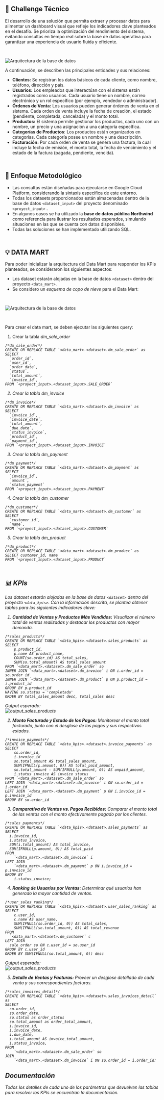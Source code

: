## 🙌 Challenge Técnico
El desarrollo de una solución que permita extraer y procesar datos para alimentar un dashboard visual que refleje los indicadores clave planteados en el desafío. Se prioriza la optimización del rendimiento del sistema, evitando consultas en tiempo real sobre la base de datos operativa para garantizar una experiencia de usuario fluida y eficiente.

<br>

![Arquitectura de la base de datos](/images/arquitectura_bbdd.JPG)

A continuación, se describen las principales entidades y sus relaciones:

- **Clientes:** Se registran los datos básicos de cada cliente, como nombre, teléfono, dirección y país.
- **Usuarios:** Los empleados que interactúan con el sistema están registrados como usuarios. Cada usuario tiene un nombre, correo electrónico y un rol específico (por ejemplo, vendedor o administrador).
- **Órdenes de Venta:** Los usuarios pueden generar órdenes de venta en el sistema. Cada orden de venta incluye la fecha de creación, el estado (pendiente, completada, cancelada) y el monto total.
- **Productos:** El sistema permite gestionar los productos, cada uno con un nombre, un precio y una asignación a una categoría específica.
- **Categorías de Productos:** Los productos están organizados en categorías. Cada categoría posee un nombre y una descripción.
- **Facturación:** Por cada orden de venta se genera una factura, la cual incluye la fecha de emisión, el monto total, la fecha de vencimiento y el estado de la factura (pagada, pendiente, vencida).


## <br>🔧 Enfoque Metodológico 
- Las consultas están diseñadas para ejecutarse en Google Cloud Platform, considerando la sintaxis específica de este entorno.
- Todas los datasets proporcionados están almacenadas dentro de la base de datos `<dataset_input>` del proyecto denominado `<proyect_input>` .
- En algunos casos se ha utilizado la **base de datos pública Northwind** como referencia para ilustrar los resultados esperados, simulando situaciones en las que se cuenta con datos disponibles.
- Todas las soluciones se han implementado utilizando SQL.

## <br>💡 DATA MART 
Para poder inicializar la arquitectura del Data Mart para responder los KPIs planteados, se consideraron los siguientes aspectos:
- Los dataset estarán alojadas en la base de datos `<dataset>` dentro del proyecto `<data_mart>`.
- Se considero un _esquema de copo de nieve_ para el Data Mart:

<br>

![Arquitectura de la base de datos](/images/data_mart_diagram.JPG)

<br>

Para crear el data mart, se deben ejecutar las siguientes query:

1) Crear la tabla <em>dm_sale_order<em>
```
/*dm_sale_order*/
CREATE OR REPLACE TABLE `<data_mart>.<dataset>.dm_sale_order` as
SELECT
  `order_id`,
  `user_id`,
  `order_date`,
  `status`,
  `total_amount`,
  `invoice_id`,
FROM `<proyect_input>.<dataset_input>.SALE_ORDER`
```

2) Crear la tabla <em>dm_invoice<em>
```
/*dm_invoice*/
CREATE OR REPLACE TABLE `<data_mart>.<dataset>.dm_invoice` as
SELECT
  `invoice_id`,
  `invoice_date`,
  `total_amount`,
  `due_date`,
  `status_invoice`,
  `product_id`,
  `payment_id`,
FROM `<proyect_input>.<dataset_input>.INVOICE`
```

3) Crear la tabla <em>dm_payment<em>
```
/*dm_payment*/
CREATE OR REPLACE TABLE `<data_mart>.<dataset>.dm_payment` as
SELECT
  `invoice_id`,
  `amount`,
  `status_payment`
FROM `<proyect_input>.<dataset_input>.PAYMENT`
```

4) Crear la tabla <em>dm_customer<em>
```
/*dm_customer*/
CREATE OR REPLACE TABLE `<data_mart>.<dataset>.dm_customer` as
SELECT
  `customer_id`,
  `name`,
FROM `<proyect_input>.<dataset_input>.CUSTOMER`
```

5) Crear la tabla <em>dm_product<em>
```
/*dm_product*/
CREATE OR REPLACE TABLE `<data_mart>.<dataset>.dm_product` as
SELECT customer_id, name
FROM `<proyect_input>.<dataset_input>.PRODUCT`
```

## <br>📊 KPIs 
Los dataset estarán alojadas en la base de datos `<dataset>` dentro del proyecto `<data_kpis>`. Con la información descrita, se plantea obtener tablas para los siguientes indicadores clave:

1) **Cantidad de Ventas y Productos Más Vendidos:** Visualizar el número total de ventas realizadas y destacar los productos con mayor demanda.

```
/*sales_products*/
CREATE OR REPLACE TABLE `<data_kpis>.<dataset>.sales_products` as
SELECT 
    p.product_id,
    p.name AS product_name,
    COUNT(so.order_id) AS total_sales,
    SUM(so.total_amount) AS total_sales_amount
FROM `<data_mart>.<dataset>.dm_sale_order` so
INNER JOIN `<data_mart>.<dataset>.dm_invoice` i ON i.order_id = so.order_id
INNER JOIN `<data_mart>.<dataset>.dm_product` p ON p.product_id = i.product_id
GROUP BY p.product_id
HAVING so.status = 'completada'
ORDER BY total_sales_amount desc, total_sales desc
```
 Output esperado: <br>
 ![output_sales_products](/images/output_sales_products.JPG)


2) **Monto Facturado y Estado de los Pagos:** Monitorear el monto total facturado, junto con el desglose de los pagos y sus respectivos estados.

```
/*invoice_payments*/
CREATE OR REPLACE TABLE `<data_kpis>.<dataset>.invoice_payments` as
SELECT 
    so.order_id,
    i.invoice_id
    so.total_amount AS total_sales_amount,
    SUM(IFNULL(p.amount, 0)) AS total_paid_amount,
    so.total_amount - SUM(IFNULL(p.amount, 0)) AS unpaid_amount,
    i.status_invoice AS invoice_status
FROM `<data_mart>.<dataset>.dm_sale_order` so
LEFT JOIN `<data_mart>.<dataset>.dm_invoice` i ON so.order_id = i.order_id
LEFT JOIN `<data_mart>.<dataset>.dm_payment` p ON i.invoice_id = p.invoice_id
GROUP BY so.order_id
```


3) **Comparativa de Ventas vs. Pagos Recibidos:** Comparar el monto total de las ventas con el monto efectivamente pagado por los clientes.

```
/*sales_payments*/
CREATE OR REPLACE TABLE `<data_kpis>.<dataset>.sales_payments` as
SELECT 
  i.invoice_id,
  i.status_invoice, 
  SUM(i.total_amount) AS total_invoice,
  SUM(IFNULL(p.amount, 0)) AS total_paid
FROM 
    `<data_mart>.<dataset>.dm_invoice` i
LEFT JOIN 
    `<data_mart>.<dataset>.dm_payment` p ON i.invoice_id = p.invoice_id
GROUP BY 
    i.status_invoice;
```

4) **Ranking de Usuarios por Ventas:** Determinar qué usuarios han generado la mayor cantidad de ventas.

```
/*user_sales_ranking*/
CREATE OR REPLACE TABLE `<data_kpis>.<dataset>.user_sales_ranking` as
SELECT 
    c.user_id,
    c.name AS user_name,
    SUM(IFNULL(so.order_id, 0)) AS total_sales,
    SUM(IFNULL(so.total_amount, 0)) AS total_revenue
FROM
  `<data_mart>.<dataset>.dm_customer` c
LEFT JOIN
  sale_order so ON c.user_id = so.user_id
GROUP BY c.user_id
ORDER BY SUM(IFNULL(so.total_amount, 0)) desc
```

Output esperado: <br>
 ![output_sales_products](/images/output_user_sales_ranking.JPG)


5) **Detalle de Ventas y Facturas:** Proveer un desglose detallado de cada venta y sus correspondientes facturas.
```
/*sales_invoices_detail*/
CREATE OR REPLACE TABLE `<data_kpis>.<dataset>.sales_invoices_detail` as
SELECT 
  so.order_id, 
  so.order_date,
  so.status as order_status 
  so.total_amount as order_total_amount, 
  i.invoice_id, 
  i.invoice_date,
  i.due_date,
  i.total_amount AS invoice_total_amount,
  i.status_invoice,
FROM 
    `<data_mart>.<dataset>.dm_sale_order` so
JOIN 
    `<data_mart>.<dataset>.dm_invoice` i ON so.order_id = i.order_id;
```

## Documentación

Todos los detalles de cada uno de los parámetros que devuelven las tablas para resolver los KPIs se encuentran la documentación.

